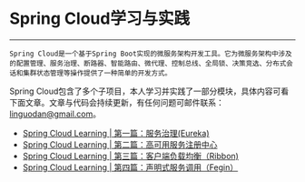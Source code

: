 # Spring Cloud学习与实践

------

    Spring Cloud是一个基于Spring Boot实现的微服务架构开发工具。它为微服务架构中涉及的配置管理、服务治理、断路器、智能路由、微代理、控制总线、全局锁、决策竞选、分布式会话和集群状态管理等操作提供了一种简单的开发方式。

Spring Cloud包含了多个子项目，本人学习并实践了一部分模块，具体内容可看下面文章。文章与代码会持续更新，有任何问题可邮件联系：linguodan@gmail.com。


 * [Spring Cloud Learning | 第一篇：服务治理(Eureka)](http://blog.csdn.net/qwssd/article/details/79084253)
 * [Spring Cloud Learning | 第二篇：高可用服务注册中心](http://blog.csdn.net/qwssd/article/details/79087125)
 * [Spring Cloud Learning | 第三篇：客户端负载均衡（Ribbon)](http://blog.csdn.net/qwssd/article/details/79094279)
 * [Spring Cloud Learning | 第四篇：声明式服务调用（Fegin）](http://blog.csdn.net/qwssd/article/details/)